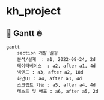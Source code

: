 # kh_project

## 📖 Gantt :fire:

```mermaid
gantt
    section 개발 일정
    분석/설계  : a1, 2022-08-24, 2d
    테이터베이스  : a2, after a1, 4d
    백엔드 : a3, after a2, 18d
    화면UI : a4, after a3, 4d
    스크립트 기능 : a5, after a4, 4d
    테스트 및 배포 : a6, after a5, 2d
```

